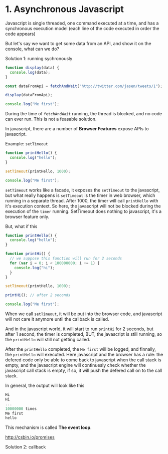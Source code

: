 # 1. Asynchronous Javascript

Javascript is single threaded, one command executed at a time, and has a synchronous execution model (each line of the code executed in order the code appears)

But let's say we want to get some data from an API, and show it on the console, what can we do?

Solution 1: running sychronously

```js
function display(data) {
  console.log(data);
}

const dataFromApi = fetchAndWait("http://twitter.com/jasen/tweets/1");

display(dataFromApi);

console.log("Me first");
```

During the time of `fetchAndWait` running, the thread is blocked, and no code can ever run. This is not a feasable solution.

In javascript, there are a number of **Browser Features** expose APIs to javascript.

Example: `setTimeout`

```js
function printHello() {
  console.log("hello");
}

setTimeout(printHello, 1000);

console.log("Me first");
```

`setTimeout` works like a facade, it exposes the `setTimeout` to the javascript, but what really happens is `setTimeout` is the timer in web browser, which running in a separate thread. After 1000, the timer will call `printHello` with it's execution context. So here, the javascript will not be blocked during the execution of the `timer` running. SetTimeout does nothing to javascript, it's a browser feature only.

But, what if this

```js
function printHello() {
  console.log("hello");
}

function printHi() {
  // we suppose this function will run for 2 seconds
  for (var i = 0; i < 100000000; i += 1) {
    console.log("hi");
  }
}

setTimeout(printHello, 1000);

printHi(); // after 2 seconds

console.log("Me first");
```

When we call `setTimeout`, it will be put into the browser code, and javascript will not care it anymore until the callback is called.

And in the javascript world, it will start to run `printHi` for 2 seconds, but after 1 second, the timer is completed, BUT, the javascript is still running, so the `printHello` will still not getting called.

After the `printHello` completed, the `Me first` will be logged, and finnally, the `printHello` will executed. Here javascript and the browser has a rule: the defered code only be able to come back to javascript when the call stack is empty, and the javascript engine will continuesly check whether the javascript call stack is empty, if so, it will push the defered call on to the call stack.

In general, the output will look like this

```js
Hi
Hi
...
10000000 times
Me first
hello
```

This mechanism is called **The event loop**.

http://csbin.io/promises

Solution 2: callback
